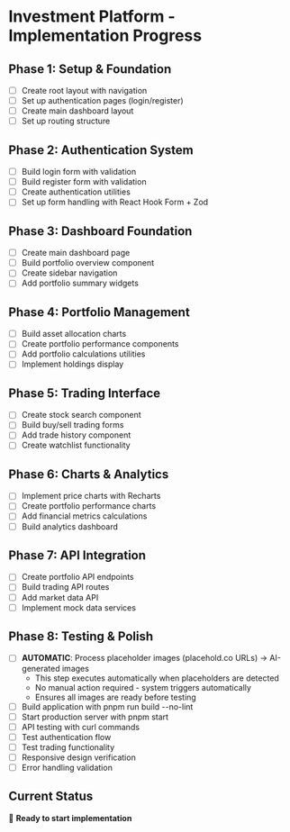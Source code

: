 # Investment Platform - Implementation Progress

## Phase 1: Setup & Foundation
- [ ] Create root layout with navigation
- [ ] Set up authentication pages (login/register)
- [ ] Create main dashboard layout
- [ ] Set up routing structure

## Phase 2: Authentication System  
- [ ] Build login form with validation
- [ ] Build register form with validation
- [ ] Create authentication utilities
- [ ] Set up form handling with React Hook Form + Zod

## Phase 3: Dashboard Foundation
- [ ] Create main dashboard page
- [ ] Build portfolio overview component
- [ ] Create sidebar navigation
- [ ] Add portfolio summary widgets

## Phase 4: Portfolio Management
- [ ] Build asset allocation charts
- [ ] Create portfolio performance components
- [ ] Add portfolio calculations utilities
- [ ] Implement holdings display

## Phase 5: Trading Interface
- [ ] Create stock search component
- [ ] Build buy/sell trading forms
- [ ] Add trade history component
- [ ] Create watchlist functionality

## Phase 6: Charts & Analytics
- [ ] Implement price charts with Recharts
- [ ] Create portfolio performance charts
- [ ] Add financial metrics calculations
- [ ] Build analytics dashboard

## Phase 7: API Integration
- [ ] Create portfolio API endpoints
- [ ] Build trading API routes
- [ ] Add market data API
- [ ] Implement mock data services

## Phase 8: Testing & Polish
- [ ] **AUTOMATIC**: Process placeholder images (placehold.co URLs) → AI-generated images
  - This step executes automatically when placeholders are detected
  - No manual action required - system triggers automatically
  - Ensures all images are ready before testing
- [ ] Build application with pnpm run build --no-lint
- [ ] Start production server with pnpm start
- [ ] API testing with curl commands
- [ ] Test authentication flow
- [ ] Test trading functionality
- [ ] Responsive design verification
- [ ] Error handling validation

## Current Status
🚀 **Ready to start implementation**
